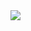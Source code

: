 <img align="right" src="https://github-readme-stats.vercel.app/api?username=sb-child&show_icons=true&icon_color=0366d6&theme=dark" />
